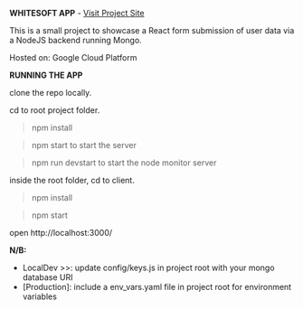 **WHITESOFT APP** - [Visit Project Site](https://ali-whitesoft-01.ew.r.appspot.com/)

This is a small project to showcase a React form submission of user data via a NodeJS backend running Mongo.

Hosted on: Google Cloud Platform

**RUNNING THE APP**

clone the repo locally.

cd to root project folder.

> npm install

> npm start to start the server

> npm run devstart to start the node monitor server

inside the root folder, cd to client.

> npm install

> npm start

open http://localhost:3000/

**N/B:**

- LocalDev >>: update config/keys.js in project root with your mongo database URI
- [Production]: include a env_vars.yaml file in project root for environment variables
